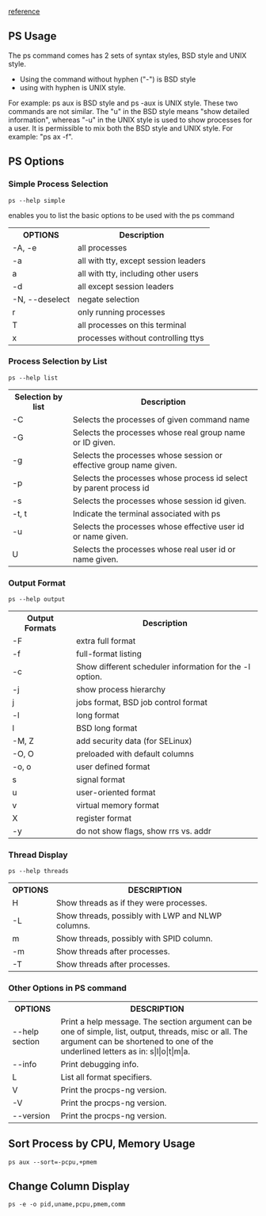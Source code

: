 [reference](https://www.pslinux.online/index.php)

## PS Usage

The ps command comes has 2 sets of syntax styles, BSD style and UNIX style.
* Using the command without hyphen ("-") is BSD style
* using with hyphen is UNIX style.

For example: ps aux is BSD style and ps -aux is UNIX style. These two commands are not similar. The "u" in the BSD style means "show detailed information", whereas "-u" in the UNIX style is used to show processes for a user. It is permissible to mix both the BSD style and UNIX style. For example: "ps ax -f".

## PS Options

### Simple Process Selection
```
ps --help simple
```
enables you to list the basic options to be used with the ps command

<table>
<tr><th>OPTIONS</th><th>Description</th></tr>
<tr><td>-A, -e </td><td>all processes</td></tr>
<tr><td>-a </td><td>all with tty, except session leaders</td></tr>
<tr><td> a</td><td>all with tty, including other users</td></tr>
<tr><td>-d</td><td>all except session leaders</td></tr>
<tr><td>-N, --deselect</td><td>negate selection</td></tr>
<tr><td>r </td><td>only running processes</td></tr>
<tr><td>T </td><td>all processes on this terminal</td></tr>
<tr><td>x </td><td>processes without controlling ttys</td></tr>
</table>

### Process Selection by List

```
ps --help list
```

<table>
<tr><th>Selection by list</th><th>Description</th></tr>
<tr><td>-C </td><td>Selects the processes of given command name</td></tr>
<tr><td>-G </td><td>Selects the processes whose real group name or ID given.</td></tr>
<tr><td>-g</td><td>Selects the processes whose session or effective group name given.</td></tr>
<tr><td>-p</td><td>Selects the processes whose process id select by parent process id</td></tr>
<tr><td>-s</td><td>Selects the processes whose session id given.</td></tr>
<tr><td>-t, t</td><td>Indicate the terminal associated with ps</td></tr>
<tr><td>-u </td><td>Selects the processes whose effective user id or name given.</td></tr>
<tr><td>U</td><td>Selects the processes whose real user id or name given.</td></tr>
</table>


### Output Format

```
ps --help output
```
<table>
<tr><th>Output Formats</th><th>Description</th></tr>
<tr><td>-F </td><td>extra full format</td></tr>
<tr><td>-f </td><td>full-format listing</td></tr>
<tr><td>-c</td><td>Show different scheduler information for the -l option.</td></tr>
<tr><td>-j</td><td>show process hierarchy</td></tr>
<tr><td>j</td><td>jobs format, BSD job control format</td></tr>
<tr><td>-l</td><td>long format</td></tr>
<tr><td>l</td><td>BSD long format</td></tr>
<tr><td>-M, Z</td><td>add security data (for SELinux)</td></tr>
<tr><td>-O, O</td><td>preloaded with default columns</td></tr>
<tr><td>-o, o</td><td>user defined format</td></tr>
<tr><td>s</td><td>signal format</td></tr>
<tr><td>u</td><td>user-oriented format</td></tr>
<tr><td>v</td><td>virtual memory format</td></tr>
<tr><td>X</td><td>register format</td></tr>
<tr><td>-y</td><td>do not show flags, show rrs vs. addr</td></tr>
</table>

### Thread Display

```
ps --help threads
```
<table class='ps-table'>
<tr><th>OPTIONS</th><th>DESCRIPTION</th></tr>
<tr><td>H</td><td>Show threads as if they were processes.</td></tr>
<tr><td>-L</td><td>Show threads, possibly with LWP and NLWP columns.</td></tr>
<tr><td>m</td><td>Show threads, possibly with SPID column.</td></tr>
<tr><td>-m</td><td>Show threads after processes.</td></tr>
<tr><td>-T</td><td>Show threads after processes.</td></tr>
</table>


### Other Options in PS command

<table class='ps-table'>
<tr><th>OPTIONS</th><th>DESCRIPTION</th></tr>
<tr><td>--help section</td><td>Print a help message.  The section argument can be one of
              simple, list, output, threads, misc or all.  The argument can be
              shortened to one of the underlined letters as in: s|l|o|t|m|a.</td></tr>
<tr><td>--info</td><td>Print debugging info.</td></tr>
<tr><td>L</td><td>List all format specifiers.</td></tr>
<tr><td>V</td><td>Print the procps-ng version.</td></tr>
<tr><td>-V</td><td>Print the procps-ng version.</td></tr>
<tr><td>--version</td><td> Print the procps-ng version.</td></tr>
</table>

## Sort Process by CPU, Memory Usage

```
ps aux --sort=-pcpu,+pmem
```

## Change Column Display

```
ps -e -o pid,uname,pcpu,pmem,comm
```
